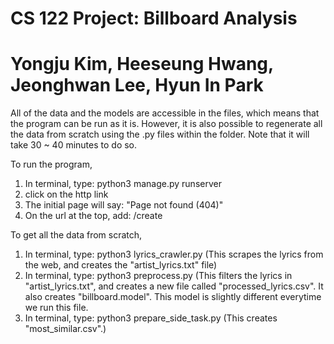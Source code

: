 # CS 122 Project: Billboard Analysis
# Yongju Kim, Heeseung Hwang, Jeonghwan Lee, Hyun In Park

All of the data and the models are accessible in the files,
which means that the program can be run as it is.
However, it is also possible to regenerate all the data from
scratch using the .py files within the folder. Note that it
will take 30 ~ 40 minutes to do so.

To run the program, 
1. In terminal, type:
    python3 manage.py runserver
2. click on the http link
3. The initial page will say:
    "Page not found (404)"
4. On the url at the top, add:
    /create

To get all the data from scratch,
1. In terminal, type:
    python3 lyrics_crawler.py
    (This scrapes the lyrics from the web,
    and creates the "artist_lyrics.txt" file)
2. In terminal, type:
    python3 preprocess.py
    (This filters the lyrics in "artist_lyrics.txt",
    and creates a new file called "processed_lyrics.csv".
    It also creates "billboard.model". This model is
    slightly different everytime we run this file.
3. In terminal, type:
    python3 prepare_side_task.py
    (This creates "most_similar.csv".)
